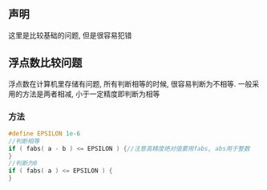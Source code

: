 ## 声明
这里是比较基础的问题, 但是很容易犯错

## 浮点数比较问题
浮点数在计算机里存储有问题, 所有判断相等的时候, 很容易判断为不相等. 一般采用的方法是两者相减, 小于一定精度即判断为相等
### 方法
```c
#define EPSILON 1e-6
//判断相等
if ( fabs( a - b ) <= EPSILON ) {//注意高精度绝对值要用fabs, abs用于整数
}
//判断为0
if ( fabs( a ) <= EPSILON ) {
}
```